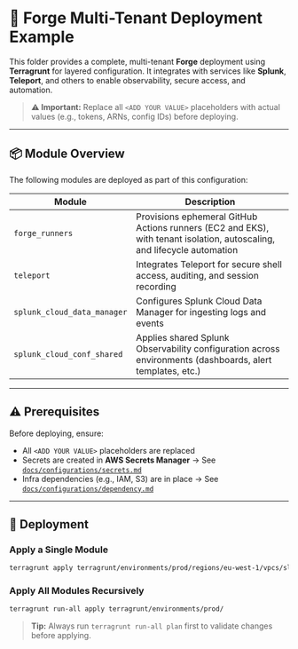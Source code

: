 # 🧩 Forge Multi-Tenant Deployment Example

This folder provides a complete, multi-tenant **Forge** deployment using **Terragrunt** for layered configuration. It integrates with services like **Splunk**, **Teleport**, and others to enable observability, secure access, and automation.

> **⚠️ Important:** Replace all `<ADD YOUR VALUE>` placeholders with actual values (e.g., tokens, ARNs, config IDs) before deploying.

---

## 📦 Module Overview

The following modules are deployed as part of this configuration:

| Module                      | Description                                                                                                             |
| --------------------------- | ----------------------------------------------------------------------------------------------------------------------- |
| `forge_runners`             | Provisions ephemeral GitHub Actions runners (EC2 and EKS), with tenant isolation, autoscaling, and lifecycle automation |
| `teleport`                  | Integrates Teleport for secure shell access, auditing, and session recording                                            |
| `splunk_cloud_data_manager` | Configures Splunk Cloud Data Manager for ingesting logs and events                                                      |
| `splunk_cloud_conf_shared`  | Applies shared Splunk Observability configuration across environments (dashboards, alert templates, etc.)               |

---

## ⚠️ Prerequisites

Before deploying, ensure:

* All `<ADD YOUR VALUE>` placeholders are replaced
* Secrets are created in **AWS Secrets Manager**
  → See [`docs/configurations/secrets.md`](docs/configurations/secrets.md)
* Infra dependencies (e.g., IAM, S3) are in place
  → See [`docs/configurations/dependency.md`](docs/configurations/dependency.md)

---

## 🚀 Deployment

### Apply a Single Module

```bash
terragrunt apply terragrunt/environments/prod/regions/eu-west-1/vpcs/sl/tenants/forge/runner_settings.hcl
```

### Apply All Modules Recursively

```bash
terragrunt run-all apply terragrunt/environments/prod/
```

> **Tip:** Always run `terragrunt run-all plan` first to validate changes before applying.
